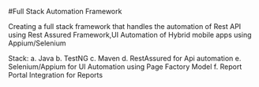 #Full Stack Automation Framework

Creating a full stack framework that handles the automation of Rest API using Rest Assured Framework,UI Automation of Hybrid mobile apps using Appium/Selenium

Stack:
 a. Java
 b. TestNG
 c. Maven
 d. RestAssured for Api automation
 e. Selenium/Appium for UI Automation using Page Factory Model
 f. Report Portal Integration for Reports
